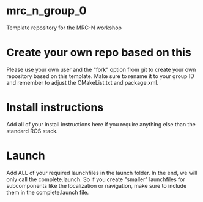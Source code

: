 # mrc_n_group_0

Template repository for the MRC-N workshop

# Create your own repo based on this

Please use your own user and the "fork" option from git to create your own repository based on this template.
Make sure to rename it to your group ID and remember to adjust the CMakeList.txt and package.xml.


# Install instructions

Add all of your install instructions here if you require anything else than the standard ROS stack.

# Launch

Add ALL of your required launchfiles in the launch folder.
In the end, we will only call the complete.launch. So if you create "smaller" launchfiles for subcomponents like the localization or navigation, 
make sure to include them in the complete.launch file.